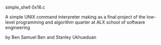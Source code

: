 simple_shell 0x16.c

A simple UNIX command interpreter making as a final project of the low-level programming and algorithm quarter at ALX school of software engineering

by Ben Samuel Ben and Stanley Ukhueduan

